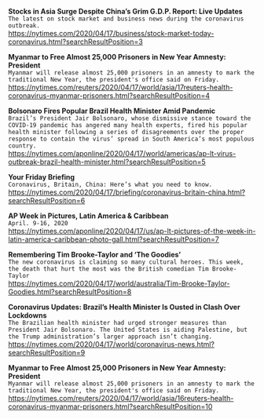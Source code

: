 **Stocks in Asia Surge Despite China’s Grim G.D.P. Report: Live Updates**\
`The latest on stock market and business news during the coronavirus outbreak.`\
https://nytimes.com/2020/04/17/business/stock-market-today-coronavirus.html?searchResultPosition=3

**Myanmar to Free Almost 25,000 Prisoners in New Year Amnesty: President**\
`Myanmar will release almost 25,000 prisoners in an amnesty to mark the traditional New Year, the president's office said on Friday.`\
https://nytimes.com/reuters/2020/04/17/world/asia/17reuters-health-coronavirus-myanmar-prisoners.html?searchResultPosition=4

**Bolsonaro Fires Popular Brazil Health Minister Amid Pandemic**\
`Brazil’s President Jair Bolsonaro, whose dismissive stance toward the COVID-19 pandemic has angered many health experts, fired his popular health minister following a series of disagreements over the proper response to contain the virus’ spread in South America’s most populous country.`\
https://nytimes.com/aponline/2020/04/17/world/americas/ap-lt-virus-outbreak-brazil-health-minister.html?searchResultPosition=5

**Your Friday Briefing**\
`Coronavirus, Britain, China: Here’s what you need to know.`\
https://nytimes.com/2020/04/17/briefing/coronavirus-britain-china.html?searchResultPosition=6

**AP Week in Pictures, Latin America & Caribbean**\
`April. 9-16, 2020`\
https://nytimes.com/aponline/2020/04/17/us/ap-lt-pictures-of-the-week-in-latin-america-caribbean-photo-gall.html?searchResultPosition=7

**Remembering Tim Brooke-Taylor and ‘The Goodies’**\
`The new coronavirus is claiming so many cultural heroes. This week, the death that hurt the most was the British comedian Tim Brooke-Taylor`\
https://nytimes.com/2020/04/17/world/australia/Tim-Brooke-Taylor-Goodies.html?searchResultPosition=8

**Coronavirus Updates: Brazil’s Health Minister Is Ousted in Clash Over Lockdowns**\
`The Brazilian health minister had urged stronger measures than President Jair Bolsonaro. The United States is aiding Palestine, but the Trump administration’s larger approach isn’t changing.`\
https://nytimes.com/2020/04/17/world/coronavirus-news.html?searchResultPosition=9

**Myanmar to Free Almost 25,000 Prisoners in New Year Amnesty: President**\
`Myanmar will release almost 25,000 prisoners in an amnesty to mark the traditional New Year, the president's office said on Friday.`\
https://nytimes.com/reuters/2020/04/17/world/asia/16reuters-health-coronavirus-myanmar-prisoners.html?searchResultPosition=10


